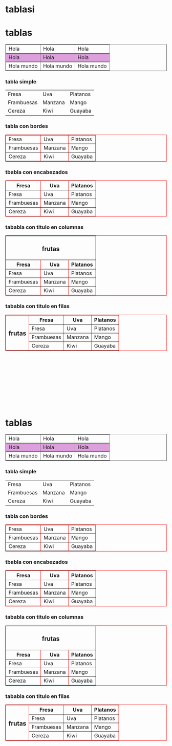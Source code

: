 # tablasi
<html>
<head> 
<title> tablas</title>
<head> 
<title> tablas</title>
</head>
<body>
<h1> tablas</h1>
<table border=1>
<tr>
<td>Hola</td>
<td>Hola</td>
<td>Hola</td>
</tr>
<tr bgcolor=plum>

<td>Hola</td>
<td>Hola</td>
<td>Hola</td>
</tr>
<tr>
<td>Hola mundo</td>
<td>Hola mundo</td>
<td>Hola mundo</td>
</tr>

</table>

<h3> tabla simple</h3>

<table>
<tr>
<td>Fresa</td>
<td>Uva</td>
<td>Platanos</td>
</tr>
<tr>
<td>Frambuesas</td>
<td>Manzana</td>
<td>Mango</td>
</tr>
<tr>
<td>Cereza</td>
<td>Kiwi</td>
<td>Guayaba</td>
</tr>
</table>

<h3> tabla con bordes </h3>

<table border=1 bordercolor="red">
<tr>
<td>Fresa</td>
<td>Uva</td>
<td>Platanos</td>
</tr>
<tr>
<td>Frambuesas</td>
<td>Manzana</td>
<td>Mango</td>
</tr>
<tr>
<td>Cereza</td>
<td>Kiwi</td>
<td>Guayaba</td>
</tr>
</table>

<h3> tbabla con encabezados </h3>
<table border=1 bordercolor="red">
<tr>
<th>Fresa</th>
<th>Uva</th>
<th>Platanos</th>
</tr>
<tr>
<td>Fresa</td>
<td>Uva</td>
<td>Platanos</td>
</tr>
<tr>
<td>Frambuesas</td>
<td>Manzana</td>
<td>Mango</td>
</tr>
<tr>
<td>Cereza</td>
<td>Kiwi</td>
<td>Guayaba</td>
</tr>
</table>

<h3> tababla con titulo en columnas</h3>
<table border=1 bordercolor="red">
<tr>
<td colspan=3> <center> <h3> frutas </center> </h3></td>
</tr>
<tr>
<th>Fresa</th>
<th>Uva</th>
<th>Platanos</th>
</tr>
<tr>
<td>Fresa</td>
<td>Uva</td>
<td>Platanos</td>
</tr>
<tr>
<td>Frambuesas</td>
<td>Manzana</td>
<td>Mango</td>
</tr>
<tr>
<td>Cereza</td>
<td>Kiwi</td>
<td>Guayaba</td>
</tr>
</table>

<h3> tababla con titulo en filas</h3>
<table border=1 bordercolor="red">
<tr>
<td rowspan=4> <center> <h3> frutas </center> </h3></td>
<th>Fresa</th>
<th>Uva</th>
<th>Platanos</th>
</tr>
<tr>
<td>Fresa</td>
<td>Uva</td>
<td>Platanos</td>
</tr>
<tr>
<td>Frambuesas</td>
<td>Manzana</td>
<td>Mango</td>
</tr>
<tr>
<td>Cereza</td>
<td>Kiwi</td>
<td>Guayaba</td>
</tr>
</table>
<br><br><br><br><br><br><br><br><br>



</body>
</html>
</head>
<body>
<h1> tablas</h1>
<table border=1>
<tr>
<td>Hola</td>
<td>Hola</td>
<td>Hola</td>
</tr>
<tr bgcolor=plum>

<td>Hola</td>
<td>Hola</td>
<td>Hola</td>
</tr>
<tr>
<td>Hola mundo</td>
<td>Hola mundo</td>
<td>Hola mundo</td>
</tr>

</table>

<h3> tabla simple</h3>

<table>
<tr>
<td>Fresa</td>
<td>Uva</td>
<td>Platanos</td>
</tr>
<tr>
<td>Frambuesas</td>
<td>Manzana</td>
<td>Mango</td>
</tr>
<tr>
<td>Cereza</td>
<td>Kiwi</td>
<td>Guayaba</td>
</tr>
</table>

<h3> tabla con bordes </h3>

<table border=1 bordercolor="red">
<tr>
<td>Fresa</td>
<td>Uva</td>
<td>Platanos</td>
</tr>
<tr>
<td>Frambuesas</td>
<td>Manzana</td>
<td>Mango</td>
</tr>
<tr>
<td>Cereza</td>
<td>Kiwi</td>
<td>Guayaba</td>
</tr>
</table>

<h3> tbabla con encabezados </h3>
<table border=1 bordercolor="red">
<tr>
<th>Fresa</th>
<th>Uva</th>
<th>Platanos</th>
</tr>
<tr>
<td>Fresa</td>
<td>Uva</td>
<td>Platanos</td>
</tr>
<tr>
<td>Frambuesas</td>
<td>Manzana</td>
<td>Mango</td>
</tr>
<tr>
<td>Cereza</td>
<td>Kiwi</td>
<td>Guayaba</td>
</tr>
</table>

<h3> tababla con titulo en columnas</h3>
<table border=1 bordercolor="red">
<tr>
<td colspan=3> <center> <h3> frutas </center> </h3></td>
</tr>
<tr>
<th>Fresa</th>
<th>Uva</th>
<th>Platanos</th>
</tr>
<tr>
<td>Fresa</td>
<td>Uva</td>
<td>Platanos</td>
</tr>
<tr>
<td>Frambuesas</td>
<td>Manzana</td>
<td>Mango</td>
</tr>
<tr>
<td>Cereza</td>
<td>Kiwi</td>
<td>Guayaba</td>
</tr>
</table>

<h3> tababla con titulo en filas</h3>
<table border=1 bordercolor="red">
<tr>
<td rowspan=4> <center> <h3> frutas </center> </h3></td>
<th>Fresa</th>
<th>Uva</th>
<th>Platanos</th>
</tr>
<tr>
<td>Fresa</td>
<td>Uva</td>
<td>Platanos</td>
</tr>
<tr>
<td>Frambuesas</td>
<td>Manzana</td>
<td>Mango</td>
</tr>
<tr>
<td>Cereza</td>
<td>Kiwi</td>
<td>Guayaba</td>
</tr>
</table>




</body>
</html>
